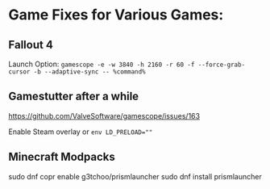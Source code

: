 # Game Fixes for Various Games:


## Fallout 4

Launch Option: `gamescope -e -w 3840 -h 2160 -r 60 -f --force-grab-cursor -b --adaptive-sync -- %command%`


## Gamestutter after a while

https://github.com/ValveSoftware/gamescope/issues/163

Enable Steam overlay or `env LD_PRELOAD=""`

## Minecraft Modpacks

sudo dnf copr enable g3tchoo/prismlauncher
sudo dnf install prismlauncher


